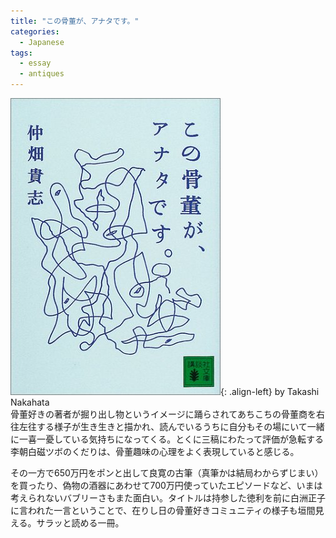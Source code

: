 ```yaml
---
title: "この骨董が、アナタです。"
categories:
  - Japanese
tags:
  - essay
  - antiques
---
```


![image-left](/images/reading/konokottou.jpeg){: .align-left} by Takashi Nakahata  
骨董好きの著者が掘り出し物というイメージに踊らされてあちこちの骨董商を右往左往する様子が生き生きと描かれ、読んでいるうちに自分もその場にいて一緒に一喜一憂している気持ちになってくる。とくに三稿にわたって評価が急転する李朝白磁ツボのくだりは、骨董趣味の心理をよく表現していると感じる。  
  
その一方で650万円をポンと出して良寛の古筆（真筆かは結局わからずじまい）を買ったり、偽物の酒器にあわせて700万円使っていたエピソードなど、いまは考えられないバブリーさもまた面白い。タイトルは持参した徳利を前に白洲正子に言われた一言ということで、在りし日の骨董好きコミュニティの様子も垣間見える。サラッと読める一冊。